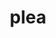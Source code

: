 ---
category: 4-letters
denotation: null
name: plea
reference_link: https://www.etymonline.com/word/plea
root_language: null
root_name: null
title: plea
type: free
word_sums:
- respelling: plea
  sum: 'Plea + '
---